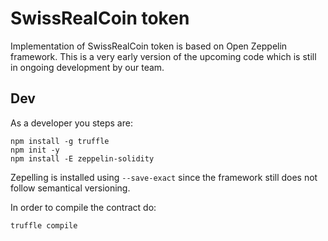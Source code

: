 # SwissRealCoin token

Implementation of SwissRealCoin token is based on Open Zeppelin framework. This is a very early version of the upcoming code which is still in ongoing development by our team.

## Dev

As a developer you steps are:

```
npm install -g truffle
npm init -y
npm install -E zeppelin-solidity

```

Zepelling is installed using `--save-exact` since the framework still does not follow semantical versioning.

In order to compile the contract do:

```
truffle compile
```
